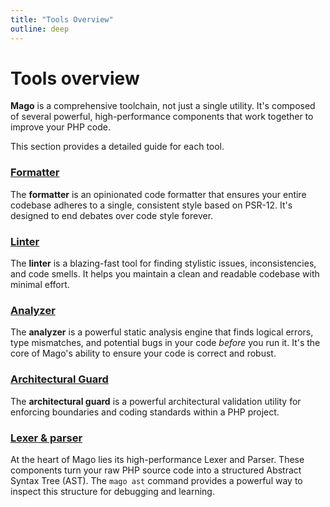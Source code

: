 ```yaml
---
title: "Tools Overview"
outline: deep
---
```


# Tools overview

**Mago** is a comprehensive toolchain, not just a single utility. It's composed of several powerful, high-performance components that work together to improve your PHP code.

This section provides a detailed guide for each tool.

### [Formatter](/tools/formatter/overview.md)

The **formatter** is an opinionated code formatter that ensures your entire codebase adheres to a single, consistent style based on PSR-12. It's designed to end debates over code style forever.

### [Linter](/tools/linter/overview.md)

The **linter** is a blazing-fast tool for finding stylistic issues, inconsistencies, and code smells. It helps you maintain a clean and readable codebase with minimal effort.

### [Analyzer](/tools/analyzer/overview.md)

The **analyzer** is a powerful static analysis engine that finds logical errors, type mismatches, and potential bugs in your code _before_ you run it. It's the core of Mago's ability to ensure your code is correct and robust.

### [Architectural Guard](/tools/guard/overview.md)

The **architectural guard** is a powerful architectural validation utility for enforcing boundaries and coding standards within a PHP project.

### [Lexer & parser](/tools/lexer-parser/overview.md)

At the heart of Mago lies its high-performance Lexer and Parser. These components turn your raw PHP source code into a structured Abstract Syntax Tree (AST). The `mago ast` command provides a powerful way to inspect this structure for debugging and learning.
